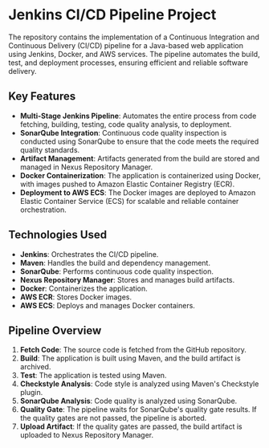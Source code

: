 # Jenkins CI/CD Pipeline Project

The repository contains the implementation of a Continuous Integration and Continuous Delivery (CI/CD) pipeline for a Java-based web application using Jenkins, Docker, and AWS services. The pipeline automates the build, test, and deployment processes, ensuring efficient and reliable software delivery.

## Key Features

- **Multi-Stage Jenkins Pipeline**: Automates the entire process from code fetching, building, testing, code quality analysis, to deployment.
- **SonarQube Integration**: Continuous code quality inspection is conducted using SonarQube to ensure that the code meets the required quality standards.
- **Artifact Management**: Artifacts generated from the build are stored and managed in Nexus Repository Manager.
- **Docker Containerization**: The application is containerized using Docker, with images pushed to Amazon Elastic Container Registry (ECR).
- **Deployment to AWS ECS**: The Docker images are deployed to Amazon Elastic Container Service (ECS) for scalable and reliable container orchestration.

## Technologies Used

- **Jenkins**: Orchestrates the CI/CD pipeline.
- **Maven**: Handles the build and dependency management.
- **SonarQube**: Performs continuous code quality inspection.
- **Nexus Repository Manager**: Stores and manages build artifacts.
- **Docker**: Containerizes the application.
- **AWS ECR**: Stores Docker images.
- **AWS ECS**: Deploys and manages Docker containers.

## Pipeline Overview

1. **Fetch Code**: The source code is fetched from the GitHub repository.
2. **Build**: The application is built using Maven, and the build artifact is archived.
3. **Test**: The application is tested using Maven.
4. **Checkstyle Analysis**: Code style is analyzed using Maven's Checkstyle plugin.
5. **SonarQube Analysis**: Code quality is analyzed using SonarQube.
6. **Quality Gate**: The pipeline waits for SonarQube's quality gate results. If the quality gates are not passed, the pipeline is aborted.
7. **Upload Artifact**: If the quality gates are passed, the build artifact is uploaded to Nexus Repository Manager.
